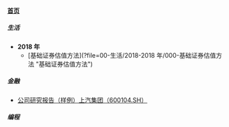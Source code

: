 
#### [首页](?file=home-首页)

##### 生活
- **2018 年**
    - [基础证券估值方法](?file=00-生活/2018-2018 年/000-基础证券估值方法 "基础证券估值方法")

##### 金融
- [公司研究报告（样例）上汽集团（600104.SH）](?file=01-金融/2018.0415-公司研究报告（样例）上汽集团（600104.SH） "公司研究报告（样例）上汽集团（600104.SH）")

##### 编程
